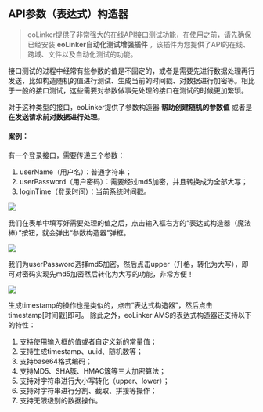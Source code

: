 ## API参数（表达式）构造器
> eoLinker提供了非常强大的在线API接口测试功能，在使用之前，请先确保已经安装 **eoLinker自动化测试增强插件** ，该插件为您提供了API的在线、跨域、文件以及自动化测试的功能。

接口测试的过程中经常有些参数的值是不固定的，或者是需要先进行数据处理再行发送，比如构造随机的值进行测试、生成当前的时间戳、对数据进行加密等。相比于一般的接口测试，这些需要对参数做事先处理的接口在测试的时候更加繁琐。

对于这种类型的接口，eoLinker提供了参数构造器 **帮助创建随机的参数值** 或者是 **在发送请求前对数据进行处理**。

#### 案例：
有一个登录接口，需要传递三个参数：
1. userName（用户名）：普通字符串；
2. userPassword（用户密码）：需要经过md5加密，并且转换成为全部大写；
3. loginTime（登录时间）：当前系统时间戳。

![](http://data.eolinker.com/course/ws7Ixpue9a26187e137deea4c062390c833ada62abc84ca)

我们在表单中填写好需要处理的值之后，点击输入框右方的“表达式构造器（魔法棒）”按钮，就会弹出“参数构造器”弹框。

![](http://data.eolinker.com/course/94MwxaJca4575accae9ebd99cfb1bbe65ba6fde45075773)

我们为userPassword选择md5加密，然后点击upper（升格，转化为大写），即可对密码实现先md5加密然后转化为大写的功能，非常方便！

![](http://data.eolinker.com/course/u2TFIwsd1ab7f4e041a7eca8d6308444b811a2eae6d5fb7)

生成timestamp的操作也是类似的，点击“表达式构造器”，然后点击timestamp[时间戳]即可。
除此之外，eoLinker AMS的表达式构造器还支持以下的特性：
1. 支持使用输入框的值或者自定义新的常量值；
2. 支持生成timestamp、uuid、随机数等；
3. 支持base64格式编码；
4. 支持MD5、SHA簇、HMAC簇等三大加密算法；
5. 支持对字符串进行大小写转化（upper、lower）；
6. 支持对字符串进行分割、截取、拼接等操作；
7. 支持无限级别的数据操作。